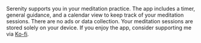 Serenity supports you in your meditation practice. The app includes a timer, general guidance, and a calendar view to keep track of your meditation sessions. There are no ads or data collection. Your meditation sessions are stored solely on your device. If you enjoy the app, consider supporting me via <a href="https://ko-fi.com/jojo_codes"><u>Ko-fi</u></a>.
